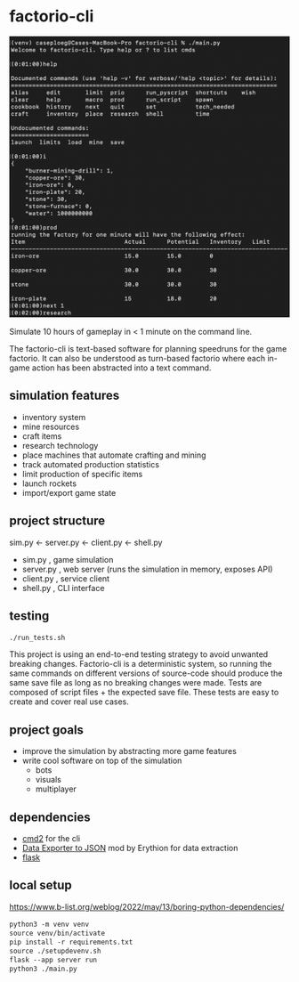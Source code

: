 # factorio-cli

![factorio-cli screenshot](factorio-cli-screenshot.png)



Simulate 10 hours of gameplay in < 1 minute on the command line.

The factorio-cli is text-based software for planning speedruns for the game factorio. It can also be understood as turn-based factorio where each in-game action has been abstracted into a text command. 

## simulation features
- inventory system
- mine resources
- craft items
- research technology
- place machines that automate crafting and mining
- track automated production statistics
- limit production of specific items
- launch rockets
- import/export game state 

## project structure
sim.py <- server.py <- client.py <- shell.py

- sim.py , game simulation 
- server.py , web server (runs the simulation in memory, exposes API)
- client.py , service client 
- shell.py , CLI interface 

## testing
`./run_tests.sh`

This project is using an end-to-end testing strategy to avoid unwanted breaking changes. Factorio-cli is a deterministic system, so running the same commands on different versions of source-code should produce the same save file as long as no breaking changes were made. Tests are composed of script files + the expected save file. These tests are easy to create and cover real use cases.

## project goals
- improve the simulation by abstracting more game features
- write cool software on top of the simulation 
    - bots
    - visuals
    - multiplayer 

## dependencies
- [cmd2](https://github.com/python-cmd2/cmd2) for the cli 
- [Data Exporter to JSON](https://mods.factorio.com/mod/recipelister) mod by Erythion for data extraction
- [flask](https://flask.palletsprojects.com/en/3.0.x/)


## local setup 
https://www.b-list.org/weblog/2022/may/13/boring-python-dependencies/
```
python3 -m venv venv
source venv/bin/activate
pip install -r requirements.txt 
source ./setupdevenv.sh
flask --app server run
python3 ./main.py
```

